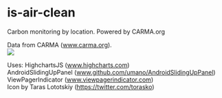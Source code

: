 # is-air-clean
Carbon monitoring by location. Powered by CARMA.org

Data from CARMA (www.carma.org).
<br>
<a href="http://www.carma.org/" title="Go to CARMA"><img src="http://carma.org/blog/wp-content/uploads/2007/11/carma_web.png" /></a>

Uses:
 HighchartsJS (www.highcharts.com)
 <br>
 AndroidSlidingUpPanel (www.github.com/umano/AndroidSlidingUpPanel)
 <br>
 ViewPagerIndicator (www.viewpagerindicator.com)
 <br>
 Icon by Taras Lototskiy (https://twitter.com/torasko)

